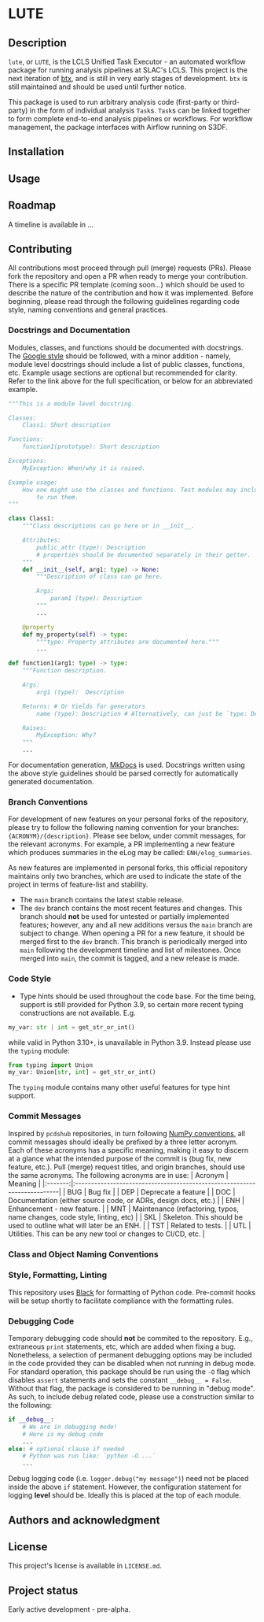 # LUTE

## Description
`lute`, or `LUTE`, is the LCLS Unified Task Executor - an automated workflow package for running analysis pipelines at SLAC's LCLS. This project is the next iteration of [btx](https://github.com/lcls-users/btx), and is still in very early stages of development. `btx` is still maintained and should be used until further notice.

This package is used to run arbitrary analysis code (first-party or third-party) in the form of individual analysis `Task`s. `Task`s can be linked together to form complete end-to-end analysis pipelines or workflows. For workflow management, the package interfaces with Airflow running on S3DF.

## Installation

## Usage

## Roadmap
A timeline is available in ...

## Contributing
All contributions most proceed through pull (merge) requests (PRs). Please fork the repository and open a PR when ready to merge your contribution. There is a specific PR template (coming soon...) which should be used to describe the nature of the contribution and how it was implemented. Before beginning, please read through the following guidelines regarding code style, naming conventions and general practices.

### Docstrings and Documentation
Modules, classes, and functions should be documented with docstrings. The [Google style](https://google.github.io/styleguide/pyguide.html) should be followed, with a minor addition - namely, module level docstrings should include a list of public classes, functions, etc. Example usage sections are optional but recommended for clarity. Refer to the link above for the full specification, or below for an abbreviated example.
```py
"""This is a module level docstring.

Classes:
    Class1: Short description

Functions:
    function1(prototype): Short description

Exceptions:
    MyException: When/why it is raised.

Example usage:
    How one might use the classes and functions. Test modules may include how
        to run them.
"""

class Class1:
    """Class descriptions can go here or in __init__.

    Attributes:
        public_attr (type): Description
        # properties should be documented separately in their getter.
    """
    def __init__(self, arg1: type) -> None:
        """Description of class can go here.

        Args:
            param1 (type): Description
        """
        ...

    @property
    def my_property(self) -> type:
        """type: Property attributes are documented here."""
        ...

def function1(arg1: type) -> type:
    """Function description.

    Args:
        arg1 (type):  Description

    Returns: # Or Yields for generators
        name (type): Description # Alternatively, can just be `type: Description`

    Raises:
        MyException: Why?
    """
    ...
```

For documentation generation, [MkDocs](https://www.mkdocs.org/) is used. Docstrings written using the above style guidelines should be parsed correctly for automatically generated documentation.

### Branch Conventions
For development of new features on your personal forks of the repository, please try to follow the following naming convention for your branches: `{ACRONYM}/{description}`. Please see below, under commit messages, for the relevant acronyms. For example, a PR implementing a new feature which produces summaries in the eLog may be called: `ENH/elog_summaries`.

As new features are implemented in personal forks, this official repository maintains only two branches, which are used to indicate the state of the project in terms of feature-list and stability.
* The `main` branch contains the latest stable release.
* The `dev` branch contains the most recent features and changes. This branch should **not** be used for untested or partially implemented features; however, any and all new additions versus the `main` branch are subject to change. When opening a PR for a new feature, it should be merged first to the `dev` branch. This branch is periodically merged into `main` following the development timeline and list of milestones. Once merged into `main`, the commit is tagged, and a new release is made.

### Code Style
* Type hints should be used throughout the code base. For the time being, support is still provided for Python 3.9, so certain more recent typing constructions are not available. E.g.
```py
my_var: str | int = get_str_or_int()
```
while valid in Python 3.10+, is unavailable in Python 3.9. Instead please use the `typing` module:
```py
from typing import Union
my_var: Union[str, int] = get_str_or_int()
```
The `typing` module contains many other useful features for type hint support.


### Commit Messages
Inspired by `pcdshub` repositories, in turn following [NumPy conventions](https://numpy.org/doc/stable/dev/development_workflow.html#writing-the-commit-message), all commit messages should ideally be prefixed by a three letter acronym. Each of these acronyms has a specific meaning, making it easy to discern at a glance what the intended purpose of the commit is (bug fix, new feature, etc.). Pull (merge) request titles, and origin branches, should use the same acronyms. The following acronyms are in use:
| Acronym | Meaning                                                                  |
|:-------:|:-------------------------------------------------------------------------|
| BUG     | Bug fix                                                                  |
| DEP     | Deprecate a feature                                                      |
| DOC     | Documentation (either source code, or ADRs, design docs, etc.)           |
| ENH     | Enhancement - new feature.                                               |
| MNT     | Maintenance (refactoring, typos, name changes, code style, linting, etc) |
| SKL     | Skeleton. This should be used to outline what will later be an ENH.      |
| TST     | Related to tests.                                                        |
| UTL     | Utilities. This can be any new tool or changes to CI/CD, etc.            |

### Class and Object Naming Conventions

### Style, Formatting, Linting
This repository uses [Black](https://black.readthedocs.io/en/stable/) for formatting of Python code. Pre-commit hooks will be setup shortly to facilitate compliance with the formatting rules.

### Debugging Code
Temporary debugging code should **not** be commited to the repository. E.g., extraneous `print` statements, etc, which are added when fixing a bug. Nonetheless, a selection of permanent debugging options may be included in the code provided they can be disabled when not running in debug mode. For standard operation, this package should be run using the `-O` flag which disables `assert` statements and sets the constant `__debug__ = False`. Without that flag, the package is considered to be running in "debug mode". As such, to include debug related code, please use a construction similar to the following:
```py
if __debug__:
    # We are in debugging mode!
    # Here is my debug code
    ...
else: # optional clause if needed
    # Python was run like: `python -O ...`
    ...
```

Debug logging code (i.e. `logger.debug("my message")`) need not be placed inside the above `if` statement. However, the configuration statement for logging **level** should be. Ideally this is placed at the top of each module.

## Authors and acknowledgment

## License
This project's license is available in `LICENSE.md`.

## Project status
Early active development - pre-alpha.
